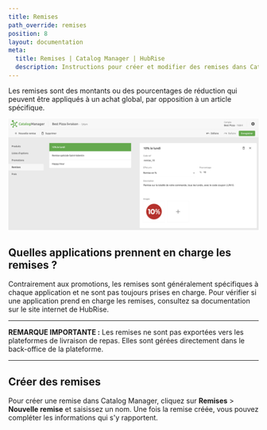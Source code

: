 ```yaml
---
title: Remises
path_override: remises
position: 8
layout: documentation
meta:
  title: Remises | Catalog Manager | HubRise
  description: Instructions pour créer et modifier des remises dans Catalog Manager. Synchronisez les catalogues entre votre logiciel de caisse et vos applications.
---
```


Les remises sont des montants ou des pourcentages de réduction qui peuvent être appliqués à un achat global, par opposition à un article spécifique.

![Liste de remises Catalog Manager](./images/006-2x-discounts-list.png)

## Quelles applications prennent en charge les remises ?

Contrairement aux promotions, les remises sont généralement spécifiques à chaque application et ne sont pas toujours prises en charge. Pour vérifier si une application prend en charge les remises, consultez sa documentation sur le site internet de HubRise.

***

**REMARQUE IMPORTANTE :** Les remises ne sont pas exportées vers les plateformes de livraison de repas. Elles sont gérées directement dans le back-office de la plateforme.

***

## Créer des remises

Pour créer une remise dans Catalog Manager, cliquez sur **Remises** > **Nouvelle remise** et saisissez un nom.
Une fois la remise créée, vous pouvez compléter les informations qui s'y rapportent.
